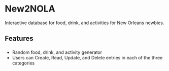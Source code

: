 # New2NOLA
Interactive database for food, drink, and activities for New Orleans newbies.
## Features
### 
* Random food, drink, and activity generator
* Users can Create, Read, Update, and Delete entries in each of the three categories
